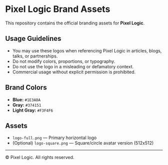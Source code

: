 # Pixel Logic Brand Assets

This repository contains the official branding assets for **Pixel Logic**.

## Usage Guidelines
- You may use these logos when referencing Pixel Logic in articles, blogs, talks, or partnerships.
- Do not modify colors, proportions, or typography.
- Do not use the logo in a misleading or defamatory context.
- Commercial usage without explicit permission is prohibited.

## Brand Colors
- **Blue:** `#1E3A8A`
- **Gray:** `#374151`
- **Light Gray:** `#F3F4F6`

## Assets
- `logo-full.png` — Primary horizontal logo
- (Optional) `logo-square.png` — Square/circle avatar version (512x512)

---

© Pixel Logic. All rights reserved.
